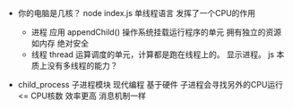 - 你的电脑是几核？
  node index.js 单线程语言
  发挥了一个CPU的作用
  - 进程
    应用 appendChild()
    操作系统挂载运行程序的单元
    拥有独立的资源 如内存 绝对安全
  - 线程 thread
    运算调度的单元，计算都是跑在线程上的。
    显示进程。
    js 本质上没有多线程的能力？

- child_process 子进程模块 
  现代编程 基于硬件 
  子进程会寻找另外的CPU运行
  <= CPU核数 效率更高 消息机制一样

